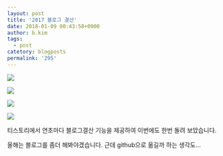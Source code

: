 ```yaml
---
layout: post
title: '2017 블로그 결산'
date: 2018-01-09 00:43:58+0900
author: b.kim
tags:
  - post
catetory: blogposts
permalink: '295'
---
```



![](https://raw.githubusercontent.com/tibyte/blog-res/master/legacy/295/0.png)

![](https://raw.githubusercontent.com/tibyte/blog-res/master/legacy/295/1.png)

![](https://raw.githubusercontent.com/tibyte/blog-res/master/legacy/295/2.png)

![](https://raw.githubusercontent.com/tibyte/blog-res/master/legacy/295/3.png)

  

  

티스토리에서 연초마다 블로그결산 기능을 제공하여 이번에도 한번 돌려 보았습니다.

올해는 블로그를 좀더 해봐야겠습니다. 근데 github으로 옮길까 하는 생각도...  

  


